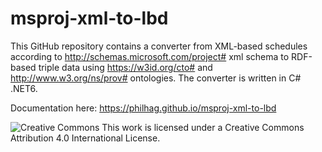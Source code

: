 # msproj-xml-to-lbd
This GitHub repository contains a converter from XML-based schedules according to http://schemas.microsoft.com/project# xml schema to RDF-based triple data using https://w3id.org/cto# and http://www.w3.org/ns/prov# ontologies. The converter is written in C# .NET6.

Documentation here: https://philhag.github.io/msproj-xml-to-lbd

![Creative Commons](https://i.creativecommons.org/l/by/4.0/88x31.png)
This work is licensed under a Creative Commons Attribution 4.0 International License.

